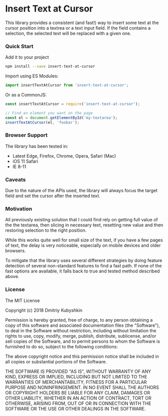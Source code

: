 # Insert Text at Cursor

This library provides a consistent  (and fast!) way to insert some text at the cursor position into a textrea or a text input field. If the field contains a selection, the selected text will be replaced with a given one.

### Quick Start

Add it to your project

```bash
npm install --save insert-text-at-cursor
```

Import using ES Modules:

```js
import insertTextAtCursor from 'insert-text-at-cursor';
```

Or as a CommonJS:

```js
const insertTextAtCursor = require('insert-text-at-cursor');
```

```js
// Find an element you want on the page
const el = document.getElementById('my-textarea');
insertTextAtCursor(el, 'foobar');
```

### Browser Support

The library has been tested in:

* Latest Edge, Firefox, Chrome, Opera, Safari (Mac)
* iOS 11 Safari
* IE 8-11

### Caveats

Due to the nature of the APIs used, the library will always focus the target field and set the cursor after the inserted text.

### Motivation

All previously existing solution that I could find rely on getting full value of the the textarea, then slicing in necessary text, resetting new value and then restoring selection to the right position.

While this works quite well for small size of the text, if you have a few pages of text, the delay is very noticeable, especially on mobile devices and older browsers.

To mitigate that the library uses several different strategies by doing feature detection of several non-standard features to find a fast path. If none of the fast options are available, it falls back to true and tested method described above.

### License

The MIT License

Copyright (c) 2018 Dmitriy Kubyshkin

Permission is hereby granted, free of charge, to any person obtaining a copy of this software and associated documentation files (the "Software"), to deal in the Software without restriction, including without limitation the rights to use, copy, modify, merge, publish, distribute, sublicense, and/or sell copies of the Software, and to permit persons to whom the Software is furnished to do so, subject to the following conditions:

The above copyright notice and this permission notice shall be included in all copies or substantial portions of the Software.

THE SOFTWARE IS PROVIDED "AS IS", WITHOUT WARRANTY OF ANY KIND, EXPRESS OR IMPLIED, INCLUDING BUT NOT LIMITED TO THE WARRANTIES OF MERCHANTABILITY, FITNESS FOR A PARTICULAR PURPOSE AND NONINFRINGEMENT. IN NO EVENT SHALL THE AUTHORS OR COPYRIGHT HOLDERS BE LIABLE FOR ANY CLAIM, DAMAGES OR OTHER LIABILITY, WHETHER IN AN ACTION OF CONTRACT, TORT OR OTHERWISE, ARISING FROM, OUT OF OR IN CONNECTION WITH THE SOFTWARE OR THE USE OR OTHER DEALINGS IN THE SOFTWARE.
